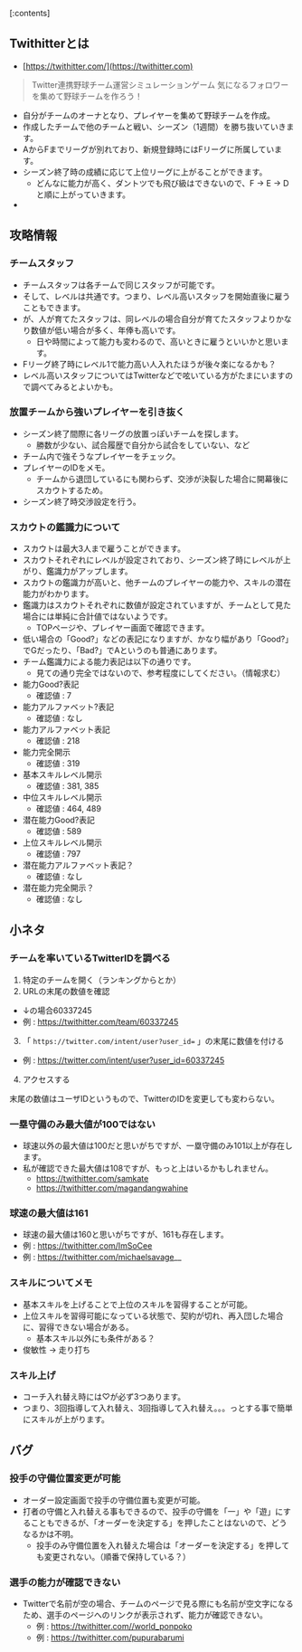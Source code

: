 
[:contents]

## Twithitterとは
- [https://twithitter.com/](https://twithitter.com)

> Twitter連携野球チーム運営シミュレーションゲーム
> 気になるフォロワーを集めて野球チームを作ろう！

- 自分がチームのオーナとなり、プレイヤーを集めて野球チームを作成。
- 作成したチームで他のチームと戦い、シーズン（1週間）を勝ち抜いていきます。
- AからFまでリーグが別れており、新規登録時にはFリーグに所属しています。
- シーズン終了時の成績に応じて上位リーグに上がることができます。
  - どんなに能力が高く、ダントツでも飛び級はできないので、F → E → Dと順に上がっていきます。
-

## 攻略情報
### チームスタッフ
- チームスタッフは各チームで同じスタッフが可能です。
- そして、レベルは共通です。つまり、レベル高いスタッフを開始直後に雇うこともできます。
- が、人が育てたスタッフは、同レベルの場合自分が育てたスタッフよりかなり数値が低い場合が多く、年俸も高いです。
  - 日や時間によって能力も変わるので、高いときに雇うといいかと思います。
- Fリーグ終了時にレベル1で能力高い人入れたほうが後々楽になるかも？
- レベル高いスタッフについてはTwitterなどで呟いている方がたまにいますので調べてみるとよいかも。

### 放置チームから強いプレイヤーを引き抜く
- シーズン終了間際に各リーグの放置っぽいチームを探します。
  - 勝数が少ない、試合履歴で自分から試合をしていない、など
- チーム内で強そうなプレイヤーをチェック。
- プレイヤーのIDをメモ。
  - チームから退団しているにも関わらず、交渉が決裂した場合に開幕後にスカウトするため。
- シーズン終了時交渉設定を行う。

### スカウトの鑑識力について
- スカウトは最大3人まで雇うことができます。
- スカウトそれぞれにレベルが設定されており、シーズン終了時にレベルが上がり、鑑識力がアップします。
- スカウトの鑑識力が高いと、他チームのプレイヤーの能力や、スキルの潜在能力がわかります。
- 鑑識力はスカウトそれぞれに数値が設定されていますが、チームとして見た場合には単純に合計値ではないようです。
  - TOPページや、プレイヤー画面で確認できます。
- 低い場合の「Good?」などの表記になりますが、かなり幅があり「Good?」でGだったり、「Bad?」でAというのも普通にあります。　
- チーム鑑識力による能力表記は以下の通りです。
  - 見ての通り完全ではないので、参考程度にしてください。（情報求む）
- 能力Good?表記
  - 確認値 : 7
- 能力アルファベット?表記
  - 確認値 : なし
- 能力アルファベット表記
  - 確認値 : 218
- 能力完全開示
  - 確認値 : 319
- 基本スキルレベル開示
  - 確認値 : 381, 385
- 中位スキルレベル開示
  - 確認値 : 464, 489
- 潜在能力Good?表記
  - 確認値 : 589
- 上位スキルレベル開示
  - 確認値 : 797
- 潜在能力アルファベット表記？
  - 確認値 : なし
- 潜在能力完全開示？
  - 確認値 : なし

## 小ネタ
### チームを率いているTwitterIDを調べる
1. 特定のチームを開く（ランキングからとか）
2. URLの末尾の数値を確認
  - ↓の場合60337245
  - 例 : https://twithitter.com/team/60337245
3. 「 ```https://twitter.com/intent/user?user_id=``` 」の末尾に数値を付ける
  - 例 : https://twitter.com/intent/user?user_id=60337245
4. アクセスする

末尾の数値はユーザIDというもので、TwitterのIDを変更しても変わらない。

### 一塁守備のみ最大値が100ではない
- 球速以外の最大値は100だと思いがちですが、一塁守備のみ101以上が存在します。
- 私が確認できた最大値は108ですが、もっと上はいるかもしれません。
  - https://twithitter.com/samkate
  - https://twithitter.com/magandangwahine

### 球速の最大値は161
- 球速の最大値は160と思いがちですが、161も存在します。
- 例 : https://twithitter.com/ImSoCee
- 例 : https://twithitter.com/michaelsavage__

### スキルについてメモ
- 基本スキルを上げることで上位のスキルを習得することが可能。
- 上位スキルを習得可能になっている状態で、契約が切れ、再入団した場合に、習得できない場合がある。
  - 基本スキル以外にも条件がある？
- 俊敏性 → 走り打ち

### スキル上げ
- コーチ入れ替え時には♡が必ず3つあります。
- つまり、3回指導して入れ替え、3回指導して入れ替え。。。っとする事で簡単にスキルが上がります。

## バグ
### 投手の守備位置変更が可能
- オーダー設定画面で投手の守備位置も変更が可能。
- 打者の守備と入れ替える事もできるので、投手の守備を「一」や「遊」にすることもできるが、「オーダーを決定する」を押したことはないので、どうなるかは不明。
  - 投手のみ守備位置を入れ替えた場合は「オーダーを決定する」を押しても変更されない。（順番で保持している？）

### 選手の能力が確認できない
- Twitterで名前が空の場合、チームのページで見る際にも名前が空文字になるため、選手のページへのリンクが表示されず、能力が確認できない。
  - 例 : https://twithitter.com//world_ponpoko
  - 例 : https://twithitter.com/pupurabarumi

